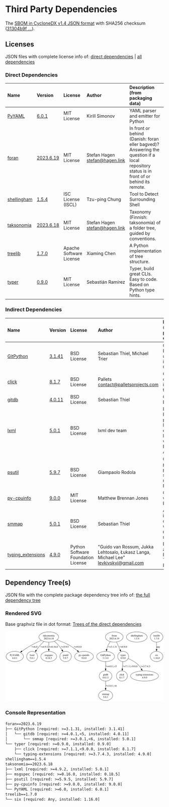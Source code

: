 # Third Party Dependencies

<!--[[[fill sbom_sha256()]]]-->
The [SBOM in CycloneDX v1.4 JSON format](https://git.sr.ht/~sthagen/liitos/blob/default/etc/sbom/cdx.json) with SHA256 checksum ([31304b9f ...](https://git.sr.ht/~sthagen/liitos/blob/default/etc/sbom/cdx.json.sha256 "sha256:31304b9fd56693d5e1efc8161ef6ce180724d4ecbf487d37a2ddf4a909ddb681")).
<!--[[[end]]] (checksum: 82e2898d2242cd397da705214df427ad)-->
## Licenses 

JSON files with complete license info of: [direct dependencies](direct-dependency-licenses.json) | [all dependencies](all-dependency-licenses.json)

### Direct Dependencies

<!--[[[fill direct_dependencies_table()]]]-->
| Name                                                   | Version                                                     | License                 | Author                           | Description (from packaging data)                                                                                                         |
|:-------------------------------------------------------|:------------------------------------------------------------|:------------------------|:---------------------------------|:------------------------------------------------------------------------------------------------------------------------------------------|
| [PyYAML](https://pyyaml.org/)                          | [6.0.1](https://pypi.org/project/PyYAML/6.0.1/)             | MIT License             | Kirill Simonov                   | YAML parser and emitter for Python                                                                                                        |
| [foran](https://git.sr.ht/~sthagen/foran)              | [2023.6.19](https://pypi.org/project/foran/2023.6.19/)      | MIT License             | Stefan Hagen <stefan@hagen.link> | In front or behind (Danish: foran eller bagved)? Answering the question if a local repository status is in front of or behind its remote. |
| [shellingham](https://github.com/sarugaku/shellingham) | [1.5.4](https://pypi.org/project/shellingham/1.5.4/)        | ISC License (ISCL)      | Tzu-ping Chung                   | Tool to Detect Surrounding Shell                                                                                                          |
| [taksonomia](https://git.sr.ht/~sthagen/taksonomia)    | [2023.6.18](https://pypi.org/project/taksonomia/2023.6.18/) | MIT License             | Stefan Hagen <stefan@hagen.link> | Taxonomy (Finnish: taksonomia) of a folder tree, guided by conventions.                                                                   |
| [treelib](https://github.com/caesar0301/treelib)       | [1.7.0](https://pypi.org/project/treelib/1.7.0/)            | Apache Software License | Xiaming Chen                     | A Python implementation of tree structure.                                                                                                |
| [typer](https://github.com/tiangolo/typer)             | [0.9.0](https://pypi.org/project/typer/0.9.0/)              | MIT License             | Sebastián Ramírez                | Typer, build great CLIs. Easy to code. Based on Python type hints.                                                                        |
<!--[[[end]]] (checksum: f71a51c14caa1aee36af5dc5a362944e)-->

### Indirect Dependencies

<!--[[[fill indirect_dependencies_table()]]]-->
| Name                                                             | Version                                                    | License                            | Author                                                                                | Description (from packaging data)                                                                |
|:-----------------------------------------------------------------|:-----------------------------------------------------------|:-----------------------------------|:--------------------------------------------------------------------------------------|:-------------------------------------------------------------------------------------------------|
| [GitPython](https://github.com/gitpython-developers/GitPython)   | [3.1.41](https://pypi.org/project/GitPython/3.1.41/)       | BSD License                        | Sebastian Thiel, Michael Trier                                                        | GitPython is a Python library used to interact with Git repositories                             |
| [click](https://palletsprojects.com/p/click/)                    | [8.1.7](https://pypi.org/project/click/8.1.7/)             | BSD License                        | Pallets <contact@palletsprojects.com>                                                 | Composable command line interface toolkit                                                        |
| [gitdb](https://github.com/gitpython-developers/gitdb)           | [4.0.11](https://pypi.org/project/gitdb/4.0.11/)           | BSD License                        | Sebastian Thiel                                                                       | Git Object Database                                                                              |
| [lxml](https://lxml.de/)                                         | [5.0.1](https://pypi.org/project/lxml/5.0.1/)              | BSD License                        | lxml dev team                                                                         | Powerful and Pythonic XML processing library combining libxml2/libxslt with the ElementTree API. |
| [psutil](https://github.com/giampaolo/psutil)                    | [5.9.7](https://pypi.org/project/psutil/5.9.7/)            | BSD License                        | Giampaolo Rodola                                                                      | Cross-platform lib for process and system monitoring in Python.                                  |
| [py-cpuinfo](https://github.com/workhorsy/py-cpuinfo)            | [9.0.0](https://pypi.org/project/py-cpuinfo/9.0.0/)        | MIT License                        | Matthew Brennan Jones                                                                 | Get CPU info with pure Python                                                                    |
| [smmap](https://github.com/gitpython-developers/smmap)           | [5.0.1](https://pypi.org/project/smmap/5.0.1/)             | BSD License                        | Sebastian Thiel                                                                       | A pure Python implementation of a sliding window memory map manager                              |
| [typing_extensions](https://github.com/python/typing_extensions) | [4.9.0](https://pypi.org/project/typing_extensions/4.9.0/) | Python Software Foundation License | "Guido van Rossum, Jukka Lehtosalo, Łukasz Langa, Michael Lee" <levkivskyi@gmail.com> | Backported and Experimental Type Hints for Python 3.8+                                           |
<!--[[[end]]] (checksum: 076431848c69a96c26859ec00a998d41)-->

## Dependency Tree(s)

JSON file with the complete package dependency tree info of: [the full dependency tree](package-dependency-tree.json)

### Rendered SVG

Base graphviz file in dot format: [Trees of the direct dependencies](package-dependency-tree.dot.txt)

<img src="./package-dependency-tree.svg" alt="Trees of the direct dependencies" title="Trees of the direct dependencies"/>

### Console Representation

<!--[[[fill dependency_tree_console_text()]]]-->
````console
foran==2023.6.19
├── GitPython [required: >=3.1.31, installed: 3.1.41]
│   └── gitdb [required: >=4.0.1,<5, installed: 4.0.11]
│       └── smmap [required: >=3.0.1,<6, installed: 5.0.1]
└── typer [required: >=0.9.0, installed: 0.9.0]
    ├── click [required: >=7.1.1,<9.0.0, installed: 8.1.7]
    └── typing-extensions [required: >=3.7.4.3, installed: 4.9.0]
shellingham==1.5.4
taksonomia==2023.6.18
├── lxml [required: >=4.9.2, installed: 5.0.1]
├── msgspec [required: >=0.16.0, installed: 0.18.5]
├── psutil [required: >=5.9.5, installed: 5.9.7]
├── py-cpuinfo [required: >=9.0.0, installed: 9.0.0]
└── PyYAML [required: >=6.0, installed: 6.0.1]
treelib==1.7.0
└── six [required: Any, installed: 1.16.0]
````
<!--[[[end]]] (checksum: 0974c9c30459a62cf3c1a79a56e67004)-->
